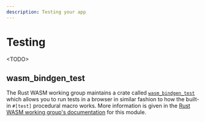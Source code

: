 ```yaml
---
description: Testing your app
---
```


# Testing

&lt;TODO&gt;

## wasm\_bindgen\_test

The Rust WASM working group maintains a crate called [`wasm_bindgen_test`](https://rustwasm.github.io/docs/wasm-bindgen/wasm-bindgen-test/index.html) which allows you to run tests in a browser in similar fashion to how the built-in `#[test]` procedural macro works. More information is given in the [Rust WASM working group's documentation](https://rustwasm.github.io/docs/wasm-bindgen/wasm-bindgen-test/index.html) for this module.

